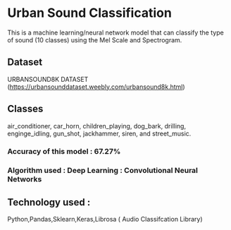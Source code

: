 # Urban Sound Classification
This is a machine learning/neural network model that can classify the type of sound (10 classes) using the Mel Scale and Spectrogram.
## Dataset  
URBANSOUND8K DATASET
(https://urbansounddataset.weebly.com/urbansound8k.html)
## Classes
air_conditioner, car_horn, children_playing, dog_bark, drilling, enginge_idling, gun_shot, jackhammer, siren, and street_music.
### Accuracy of this model : 67.27%
### Algorithm used : Deep Learning : Convolutional Neural Networks
## Technology used : 
Python,Pandas,Sklearn,Keras,Librosa ( Audio Classifcation Library)


